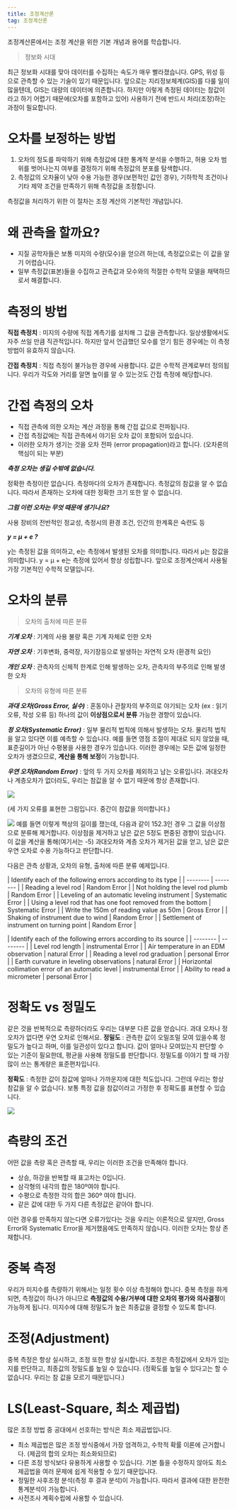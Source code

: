 ```yaml
---
title: 조정계산론
tag: 조정계산론
---
```


조정계산론에서는 조정 계산을 위한 기본 개념과 용어를 학습합니다.

> 정보화 시대
>

최근 정보화 시대를 맞아 데이터를 수집하는 속도가 매우 빨라졌습니다.  GPS, 위성 등으로 관측할 수 있는 기술이 있기 때문입니다. 앞으로는 지리정보체계(GIS)를 다룰 일이 많을텐데, GIS는 대량의 데이터에 의존합니다.
하지만 이렇게 측정된 데이터는 참값이라고 하기 어렵기 때문에(오차를 포함하고 있어) 사용하기 전에 반드시 처리(조정)하는 과정이 필요합니다.

# 오차를 보정하는 방법
1. 오차의 정도를 파악하기 위해 측정값에 대한 통계적 분석을 수행하고, 허용 오차 범위를 벗어나는지 여부를 결정하기 위해 측정값의 분포를 탐색합니다.
2. 측정값의 오차율이 낮아 수용 가능한 경우(보편적인 값인 경우), 기하학적 조건이나 기타 제약 조건을 만족하기 위해 측정값을 조정합니다.

측정값을 처리하기 위한 이 절차는 조정 계산의 기본적인 개념입니다.

# 왜 관측을 할까요?
*  지질 공학자들은 보통 미지의 수량(모수)을 얻으려 하는데, 측정값으로는 이 값을 알기 어렵습니다.
* 일부 측정값(표본)들을 수집하고 관측값과 모수와의 적절한 수학적 모델을 채택하므로서 해결합니다.

# 측정의 방법
**직접 측정치** : 
미지의 수량에 직접 계측기를 설치해 그 값을 관측합니다. 일상생활에서도 자주 쓰일 만큼 직관적입니다. 하지만 앞서 언급했던 모수를 얻기 힘든 경우에는 이 측정 방법이 유효하지 않습니다.

**간접 측정치** : 
직접 측정이 불가능한 경우에 사용합니다. 값은 수학적 관계로부터 정의됩니다. 우리가 각도와 거리를 알면 높이를 알 수 있는것도 간접 측정에 해당합니다.

# 간접 측정의 오차
* 직접 관측에 의한 오차는 계산 과정을 통해 간접 값으로 전파됩니다.
* 간접 측정값에는 직접 관측에서 야기된 오차 값이 포함되어 있습니다.
* 이러한 오차가 생기는 것을 오차 전파 (error propagation)라고 합니다. (오차론의 핵심이 되는 부분)

***측정 오차는 생길 수밖에 없습니다.***

정확한 측정이란 없습니다.
측정마다의 오차가 존재합니다.
측정값의 참값을 알 수 없습니다.
따라서 존재하는 오차에 대한 정확한 크기 또한 알 수 없습니다.

***그럼 이런 오차는 무엇 때문에 생기나요?***

사용 장비의 전반적인 정교성, 측정시의 환경 조건, 인간의 한계혹은 숙련도 등

***y = μ + e ?***

y는 측정된 값을 의미하고, e는 측정에서 발생된 오차를 의미합니다. 따라서 μ는 참값을 의미합니다.
y = μ + e는 측정에 있어서 항상 성립합니다.
앞으로 조정계산에서 사용될 가장 기본적인 수학적 모델입니다.

# 오차의 분류

> 오차의 출처에 따른 분류
>

***기계 오차*** : 
 기계의 사용 불량 혹은 기계 자체로 인한 오차

***자연 오차*** : 
 기후변화, 중력장, 자기장등으로 발생하는 자연적 오차 (환경적 요인)

***개인 오차*** : 
관측자의 신체적 한계로 인해 발생하는 오차, 관측자의 부주의로 인해 발생한 오차


> 오차의 유형에 따른 분류
>

***과대 오차(Gross Error, 실수)*** :
혼동이나 관찰자의 부주의로 야기되는 오차 (ex : 읽기  오류, 작성 오류 등)
하나의 값이 **이상점으로서 분류** 가능한 경향이 있습니다.

***정 오차(Systematic Error)*** :
일부 물리적 법칙에 의해서 발생하는 오차. 물리적 법칙을 알고 있다면 이를 예측할 수 있습니다.
예를 들면 영점 조절이 제대로 되지 않았을 때, 표준길이가 아닌 수평봉을 사용한 경우가 있습니다.
이러한 경우에는 모든 값에 일정한 오차가 생겼으므로, **계산을 통해 보정**이 가능합니다.

***우연 오차(Random Error)*** : 
앞의 두 가지 오차를 제외하고 남는 오류입니다. 과대오차나 계층오차가 없더라도, 우리는 참값을 알 수 없기 때문에 항상 존재합니다.

![](https://i.ibb.co/vhYdQ31/type-of-errors.jpg)


(세 가지 오류를 표현한 그림입니다. 중간이 참값을 의미합니다.)

![](https://i.ibb.co/d7TdhZb/1.jpg)
예를 들면 이렇게 책상의 길이를 쟀는데,  다음과 같이 152.3인 경우 그 값을 이상점으로 분류해 제거합니다.
이상점을 제거하고 남은 값은 5정도 편중된 경향이 있습니다. 이 값을 계산을 통해(여기서는 -5) 과대오차와 계층 오차가 제거된 값을 얻고, 남은 값은 우연 오차로 수용 가능하다고 판단합니다.

다음은 관측 상황과, 오차의 유형, 출처에 따른 분류 예제입니다.

| Identify each of the following errors according to its type |
| -------- | -------- | 
| Reading a level rod | Random Error | 
| Not holding the level rod plumb | Random Error |
| Leveling of an automatic leveling instrument | Systematic Error |
| Using a level rod that has one foot removed from the bottom | Systematic Error |
| Write the 150m of reading value as 50m | Gross Error |
| Shaking of instrument due to wind | Random Error |
| Settlement of instrument on turning point | Random Error |

| Identify each of the following errors according to its source |
| -------- | -------- | 
| Level rod length | instrumental Error | 
| Air temperature in an EDM observation | natural Error |
| Reading a level rod graduation | personal Error |
| Earth curvature in leveling observations | natural Error |
| Horizontal collimation error of an automatic level | instrumental Error |
| Ability to read a micrometer | personal Error |

# 정확도 vs 정밀도
같은 것을 반복적으로 측량하더라도 우리는 대부분 다른 값을 얻습니다. 과대 오차나 정 오차가 없다면 우연 오차로 인해서요.
**정밀도** : 
관측한 값이 오밀조밀 모여 있을수록 정밀도가 높다고 하며, 이를 일관성이 있다고 합니다. 값이 얼마나 모여있는지 판단할 수 있는 기준이 필요한데, 평균을 사용해 정밀도를 판단합니다.
정밀도를 이야기 할 때 가장 많이 쓰는 통계량은 표준편차입니다.

**정확도** : 
측정한 값이 참값에 얼마나 가까운지에 대한 척도입니다. 그런데 우리는 항상 참값을 알 수 없습니다. 보통 특정 값을 참값이라고 가정한 후 정확도를 표현할 수 있습니다.

![](https://i.ibb.co/tzxbzCt/pre-acc.jpg)

# 측량의 조건
어떤 값을 측량 혹은 관측할 때, 우리는 이러한 조건을 만족해야 합니다.
* 상승, 하강을 반복할 때 표고차는 0입니다.
* 삼각형의 내각의 합은 180º여야 합니다.
* 수평으로 측정한 각의 합은 360º 여야 합니다.
* 같은 값에 대한 두 가지 다른 측정값은 같아야 합니다.

이런 경우를 만족하지 않는다면 오류가있다는 것을 우리는 이론적으로 알지만, Gross Error와 Systematic Error을 제거했음에도 만족하지 않습니다. 이러한 오차는 항상 존재합니다.

# 중복 측정
우리가 미지수를 측량하기 위해서는 일정 횟수 이상 측정해야 합니다.
중복 측정을 하게 되면, 측정값이 하나가 아니므로 **측정값의 수용/거부에 대한 오차의 평가와 의사결정**이 가능하게 됩니다.
미지수에 대해 정밀도가 높은 최종값을 결정할 수 있도록 합니다.

# 조정(Adjustment)
중복 측정은 항상 실시하고, 조정 또한 항상 실시합니다.
조정은 측정값에서 오차가 있는지를 판단하고, 최종값의 정밀도를 높일 수 있습니다. (정확도를 높일 수 있다고는 할 수 없습니다. 우리는 참 값을 모르기 때문입니다.)

# LS(Least-Square, 최소 제곱법)
많은 조정 방법 중 공대에서 선호하는 방식은 최소 제곱법입니다.
* 최소 제곱법은 많은 조정 방식중에서 가장 엄격하고, 수학적 확률 이론에 근거합니다. (제곱의 합의 오차는 최소화되므로)
* 다른 조정 방식보다 유용하게 사용할 수 있습니다. 기본 틀을 수정하지 않아도 최소제곱법을 여러 문제에 쉽게 적용할 수 있기 때문입니다.
* 정밀한 사후조정 분석(측정 후 결과 분석)이 가능합니다. 따라서 결과에 대한 완전한 통계분석이 가능합니다.
* 사전조사 계획수립에 사용할 수 있습니다.
